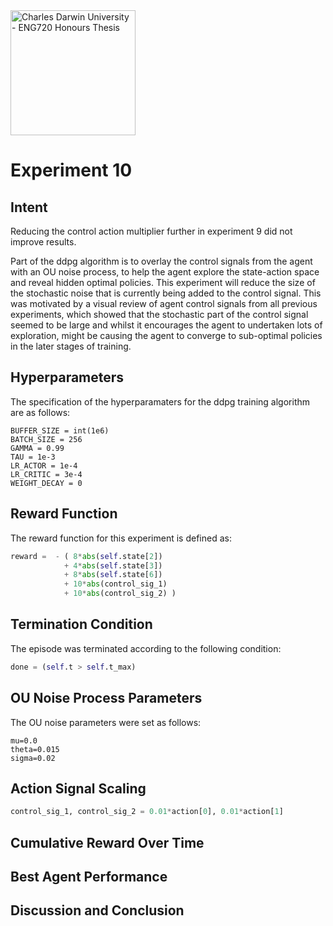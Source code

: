 <img src="https://fundraising.blackbaud.com.au/wp-content/uploads/2016/08/CDU-LOGO-RGB-LHS-1200x628.jpg" alt="Charles Darwin University - ENG720 Honours Thesis" width="200" />

# Experiment 10
## Intent
Reducing the control action multiplier further in experiment 9 did not improve results.

Part of the ddpg algorithm is to overlay the control signals from the agent with an OU noise process, to help the agent explore the state-action space and reveal hidden optimal policies. This experiment will reduce the size of the stochastic noise that is currently being added to the control signal. This was motivated by a visual review of agent control signals from all previous experiments, which showed that the stochastic part of the control signal seemed to be large and whilst it encourages the agent to undertaken lots of exploration, might be causing the agent to converge to sub-optimal policies in the later stages of training.


## Hyperparameters
The specification of the hyperparamaters for the ddpg training algorithm are as follows:
```
BUFFER_SIZE = int(1e6)
BATCH_SIZE = 256
GAMMA = 0.99
TAU = 1e-3
LR_ACTOR = 1e-4
LR_CRITIC = 3e-4
WEIGHT_DECAY = 0
```

## Reward Function
The reward function for this experiment is defined as:
```python
reward =  - ( 8*abs(self.state[2])
            + 4*abs(self.state[3])
            + 8*abs(self.state[6])
            + 10*abs(control_sig_1)
            + 10*abs(control_sig_2) )
```

## Termination Condition
The episode was terminated according to the following condition:
```python
done = (self.t > self.t_max)
```

## OU Noise Process Parameters
The OU noise parameters were set as follows:
```
mu=0.0
theta=0.015
sigma=0.02
```

## Action Signal Scaling
```python
control_sig_1, control_sig_2 = 0.01*action[0], 0.01*action[1]
```

## Cumulative Reward Over Time


## Best Agent Performance


## Discussion and Conclusion
